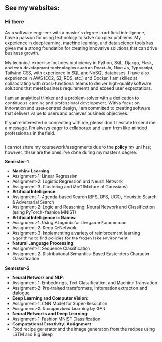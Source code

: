 ## See my websites:

### Hi there
As a software engineer with a master's degree in artificial intelligence, I have a passion for using technology to solve complex problems. My experience in deep learning, machine learning, and data science tools has given me a strong foundation for creating innovative solutions that can drive business growth.

My technical expertise includes proficiency in Python, SQL, Django, Flask, and web development technologies such as React Js, Next Js, Typescript, Tailwind CSS, with experience in SQL and NoSQL databases. I have also experience in AWS (EC2, S3, RDS, etc.) and Docker. I am skilled at collaborating with cross-functional teams to deliver high-quality software solutions that meet business requirements and exceed user expectations. 

I am an analytical thinker and a problem-solver with a dedication to continuous learning and professional development. With a focus on innovation and user-centred design, I am committed to creating software that delivers value to users and achieves business objectives.

If you're interested in connecting with me, please don't hesitate to send me a message. I'm always eager to collaborate and learn from like-minded professionals in the field.
##

I cannot share my coursework/assignments due to the **policy** my uni has; however, these are the ones I've done during my master's degree.

**Semester-1**
- **Machine Learning**: 
- Assignment-1: Linear Regression 
- Assignment-2: Logistic Regression and Neural Network 
- Assignment-3: Clustering and MoG(Mixture of Gaussians)
- **Artificial Intelligence**: 
- Assignment-1: Agenda-based Search (BFS, DFS, UCS), Heuristic Search & Adversarial Search
- Assignment-2: Logic and Reasoning, Neural Network and Classification (using PyTorch- fashion MNIST)
- **Artificial Intelligence in Games**: 
- Assignment-1: Using AI agents for the game Pommerman
- Assignment-2: Deep Q-Network 
- Assignment-3: Implementing a variety of reinforcement learning algorithms to find policies for the frozen lake environment
- **Natural Language Processing**: 
- Assignment-1: Sequence Classification 
- Assignment-2: Distributional Semantics-Based Eastenders Character Classification

**Semester-2**
- **Neural Network and NLP**: 
- Assignment-1: Embeddings, Text Classification, and Machine Translation
- Assignment-2: Pre-trained transformers, information extraction and dialogue
- **Deep Learning and Computer Vision**: 
- Assignment-1: CNN Model for Super-Resolution 
- Assignment-2: Unsupervised Learning by GAN
- **Neural Networks and Deep Learning**: 
- Assignment-1: Fashion MNIST Classification
- **Computational Creativity: Assignment**: 
- Food recipe generator and the image generation from the recipes using LSTM and Big Sleep 


